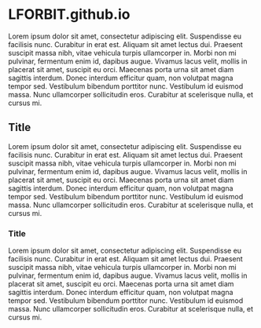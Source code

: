 # LFORBIT.github.io
Lorem ipsum dolor sit amet, consectetur adipiscing elit. Suspendisse eu facilisis nunc. Curabitur in erat est. Aliquam sit amet lectus dui. Praesent suscipit massa nibh, vitae vehicula turpis ullamcorper in. Morbi non mi pulvinar, fermentum enim id, dapibus augue. Vivamus lacus velit, mollis in placerat sit amet, suscipit eu orci. Maecenas porta urna sit amet diam sagittis interdum. Donec interdum efficitur quam, non volutpat magna tempor sed. Vestibulum bibendum porttitor nunc. Vestibulum id euismod massa. Nunc ullamcorper sollicitudin eros. Curabitur at scelerisque nulla, et cursus mi.


## Title
Lorem ipsum dolor sit amet, consectetur adipiscing elit. Suspendisse eu facilisis nunc. Curabitur in erat est. Aliquam sit amet lectus dui. Praesent suscipit massa nibh, vitae vehicula turpis ullamcorper in. Morbi non mi pulvinar, fermentum enim id, dapibus augue. Vivamus lacus velit, mollis in placerat sit amet, suscipit eu orci. Maecenas porta urna sit amet diam sagittis interdum. Donec interdum efficitur quam, non volutpat magna tempor sed. Vestibulum bibendum porttitor nunc. Vestibulum id euismod massa. Nunc ullamcorper sollicitudin eros. Curabitur at scelerisque nulla, et cursus mi.


### Title
Lorem ipsum dolor sit amet, consectetur adipiscing elit. Suspendisse eu facilisis nunc. Curabitur in erat est. Aliquam sit amet lectus dui. Praesent suscipit massa nibh, vitae vehicula turpis ullamcorper in. Morbi non mi pulvinar, fermentum enim id, dapibus augue. Vivamus lacus velit, mollis in placerat sit amet, suscipit eu orci. Maecenas porta urna sit amet diam sagittis interdum. Donec interdum efficitur quam, non volutpat magna tempor sed. Vestibulum bibendum porttitor nunc. Vestibulum id euismod massa. Nunc ullamcorper sollicitudin eros. Curabitur at scelerisque nulla, et cursus mi.

